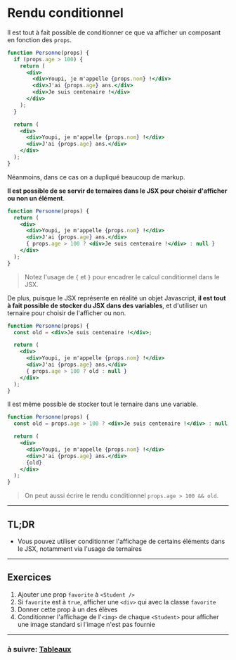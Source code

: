 # Rendu conditionnel

Il est tout à fait possible de conditionner ce que va afficher un composant en fonction des `props`.

```jsx
function Personne(props) {
  if (props.age > 100) {
    return (
      <div>
        <div>Youpi, je m'appelle {props.nom} !</div>
        <div>J'ai {props.age} ans.</div>
        <div>Je suis centenaire !</div>
      </div>
    );
  }

  return (
    <div>
      <div>Youpi, je m'appelle {props.nom} !</div>
      <div>J'ai {props.age} ans.</div>
    </div>
  );
}
```

Néanmoins, dans ce cas on a dupliqué beaucoup de markup.

**Il est possible de se servir de ternaires dans le JSX pour choisir d'afficher ou non un élément**.

```jsx
function Personne(props) {
  return (
    <div>
      <div>Youpi, je m'appelle {props.nom} !</div>
      <div>J'ai {props.age} ans.</div>
      { props.age > 100 ? <div>Je suis centenaire !</div> : null }
    </div>
  );
}
```

> Notez l'usage de `{` et `}` pour encadrer le calcul conditionnel dans le JSX.

De plus, puisque le JSX représente en réalité un objet Javascript, **il est tout à fait possible de stocker du JSX dans des variables**, et d'utiliser un ternaire pour choisir de l'afficher ou non.

```jsx
function Personne(props) {
  const old = <div>Je suis centenaire !</div>;

  return (
    <div>
      <div>Youpi, je m'appelle {props.nom} !</div>
      <div>J'ai {props.age} ans.</div>
      { props.age > 100 ? old : null }
    </div>
  );
}
```

Il est même possible de stocker tout le ternaire dans une variable.

```jsx
function Personne(props) {
  const old = props.age > 100 ? <div>Je suis centenaire !</div> : null;

  return (
    <div>
      <div>Youpi, je m'appelle {props.nom} !</div>
      <div>J'ai {props.age} ans.</div>
      {old}
    </div>
  );
}
```

> On peut aussi écrire le rendu conditionnel `props.age > 100 && old`.

---

## TL;DR

- Vous pouvez utiliser conditionner l'affichage de certains éléments dans le JSX, notamment via l'usage de ternaires

---

## Exercices

1) Ajouter une prop `favorite` à `<Student />`
2) Si `favorite` est à `true`, afficher une `<div>` qui avec la classe `favorite`
3) Donner cette prop à un des élèves
4) Conditionner l'affichage de l'`<img>` de chaque `<Student>` pour afficher une image standard si l'image n'est pas fournie

---

### à suivre: [Tableaux](./5_lists.md)
